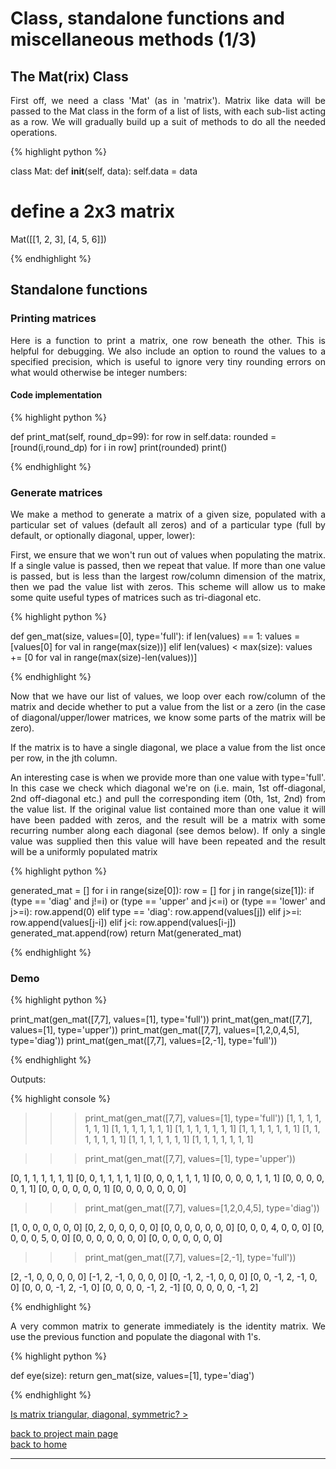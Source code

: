 # Class, standalone functions and miscellaneous methods (1/3)
## The Mat(rix) Class
<div style="text-align: justify">
<p>First off, we need a class 'Mat' (as in 'matrix'). Matrix like data will be
passed to the Mat class in the form of a list of lists, with each sub-list
acting as a row. We will gradually build up a suit of methods to do all the
needed operations.</p> 
</div>

{% highlight python %}

class Mat:
    def __init__(self, data):
        self.data = data

# define a 2x3 matrix
Mat([[1, 2, 3], [4, 5, 6]])

{% endhighlight %}

## Standalone functions

### Printing matrices
<div style="text-align: justify">
<p>Here is a function to print a matrix, one row beneath the other. This is
helpful for debugging. We also include an option to round the values to a
specified precision, which is useful to ignore very tiny rounding errors on
what would otherwise be integer numbers:</p>
</div>

#### Code implementation
{% highlight python %}

def print_mat(self, round_dp=99):
    for row in self.data:
        rounded = [round(i,round_dp) for i in row]
        print(rounded)
    print()

{% endhighlight %}

### Generate matrices
<div style="text-align: justify">
<p>We make a method to generate a matrix of a given size, populated with a
particular set of values (default all zeros) and of a particular type (full by
default, or optionally diagonal, upper, lower):</p>

<p>First, we ensure that we won't run out of values when populating the matrix. If
a single value is passed, then we repeat that value. If more than one value is
passed, but is less than the largest row/column dimension of the matrix, then
we pad the value list with zeros. This scheme will allow us to make some quite
useful types of matrices such as tri-diagonal etc.</p>
</div>

{% highlight python %}

def gen_mat(size, values=[0], type='full'):
    if len(values) == 1:
        values = [values[0] for val in range(max(size))]
    elif len(values) < max(size):
        values += [0 for val in range(max(size)-len(values))]

{% endhighlight %}

<div style="text-align: justify">
<p>Now that we have our list of values, we loop over each row/column of the
matrix and decide whether to put a value from the list or a zero (in the case
of diagonal/upper/lower matrices, we know some parts of the matrix will be
zero).</p>

<p>If the matrix is to have a single diagonal, we place a value from the list
once per row, in the jth column.</p> 

<p>An interesting case is when we provide more than one value with type='full'.
In this case we check which diagonal we're on (i.e. main, 1st off-diagonal, 2nd
off-diagonal etc.) and pull the corresponding item (0th, 1st, 2nd) from the
value list. If the original value list contained more than one value it will
have been padded with zeros, and the result will be a matrix with some
recurring number along each diagonal (see demos below). If only a single value
was supplied then this value will have been repeated and the result will be a
uniformly populated matrix</p>
</div>

{% highlight python %}

generated_mat = []
for i in range(size[0]):
    row = []
    for j in range(size[1]):
        if (type == 'diag' and j!=i) or (type == 'upper' and j<=i) or (type == 'lower' and j>=i):
            row.append(0)
        elif type == 'diag':
            row.append(values[j])
        elif j>=i:
            row.append(values[j-i])
        elif j<i:
            row.append(values[i-j])
    generated_mat.append(row)
return Mat(generated_mat)

{% endhighlight %}

### Demo

{% highlight python %}

print_mat(gen_mat([7,7], values=[1], type='full'))
print_mat(gen_mat([7,7], values=[1], type='upper'))
print_mat(gen_mat([7,7], values=[1,2,0,4,5], type='diag'))
print_mat(gen_mat([7,7], values=[2,-1], type='full'))

{% endhighlight %}

Outputs:

{% highlight console %}

>>> print_mat(gen_mat([7,7], values=[1], type='full'))
[1, 1, 1, 1, 1, 1, 1]
[1, 1, 1, 1, 1, 1, 1]
[1, 1, 1, 1, 1, 1, 1]
[1, 1, 1, 1, 1, 1, 1]
[1, 1, 1, 1, 1, 1, 1]
[1, 1, 1, 1, 1, 1, 1]
[1, 1, 1, 1, 1, 1, 1]

>>> print_mat(gen_mat([7,7], values=[1], type='upper'))

[0, 1, 1, 1, 1, 1, 1]
[0, 0, 1, 1, 1, 1, 1]
[0, 0, 0, 1, 1, 1, 1]
[0, 0, 0, 0, 1, 1, 1]
[0, 0, 0, 0, 0, 1, 1]
[0, 0, 0, 0, 0, 0, 1]
[0, 0, 0, 0, 0, 0, 0]

>>> print_mat(gen_mat([7,7], values=[1,2,0,4,5], type='diag'))

[1, 0, 0, 0, 0, 0, 0]
[0, 2, 0, 0, 0, 0, 0]
[0, 0, 0, 0, 0, 0, 0]
[0, 0, 0, 4, 0, 0, 0]
[0, 0, 0, 0, 5, 0, 0]
[0, 0, 0, 0, 0, 0, 0]
[0, 0, 0, 0, 0, 0, 0]

>>> print_mat(gen_mat([7,7], values=[2,-1], type='full'))

[2, -1, 0, 0, 0, 0, 0]
[-1, 2, -1, 0, 0, 0, 0]
[0, -1, 2, -1, 0, 0, 0]
[0, 0, -1, 2, -1, 0, 0]
[0, 0, 0, -1, 2, -1, 0]
[0, 0, 0, 0, -1, 2, -1]
[0, 0, 0, 0, 0, -1, 2]

{% endhighlight %}

<div style="text-align: justify">
<p>A very common matrix to generate immediately is the identity matrix. We use
the previous function and populate the diagonal with 1's.</p>
</div>

{% highlight python %}

def eye(size):
    return gen_mat(size, values=[1], type='diag')

{% endhighlight %}

[Is matrix triangular, diagonal, symmetric? >](./class_and_standalone_functions_-_sq_tri_diag_sym.md)

[back to project main page](./numpy_from_scratch.md)\
[back to home](../index.md)

---
<script src="https://utteranc.es/client.js"
        repo="Matt-A-Bennett/Matt-A-Bennett.github.io"
        issue-term="https://matt-a-bennett.github.io/numpy_from_scratch/class_and_standalone_functions.html"
        theme="github-light"
        crossorigin="anonymous"
        async>
</script>

